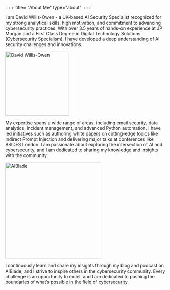 +++
title= "About Me"
type="about"
+++


I am David Willis-Owen - a UK-based AI Security Specialist recognized for my strong analytical skills, high motivation, and commitment to advancing cybersecurity practices. With over 3.5 years of hands-on experience at JP Morgan and a First Class Degree in Digital Technology Solutions (Cybersecurity Specialism), I have developed a deep understanding of AI security challenges and innovations.

<img src="/images/david.jpg" alt="David Willis-Owen" width="200">

My expertise spans a wide range of areas, including email security, data analytics, incident management, and advanced Python automation. I have led initiatives such as authoring white papers on cutting-edge topics like Indirect Prompt Injection and delivering major talks at conferences like BSIDES London. I am passionate about exploring the intersection of AI and cybersecurity, and I am dedicated to sharing my knowledge and insights with the community.

<img src="/images/aiblade.png" alt="AIBlade" width="300">

I continuously learn and share my insights through my blog and podcast on AIBlade, and I strive to inspire others in the cybersecurity community. Every challenge is an opportunity to excel, and I am dedicated to pushing the boundaries of what’s possible in the field of cybersecurity.
